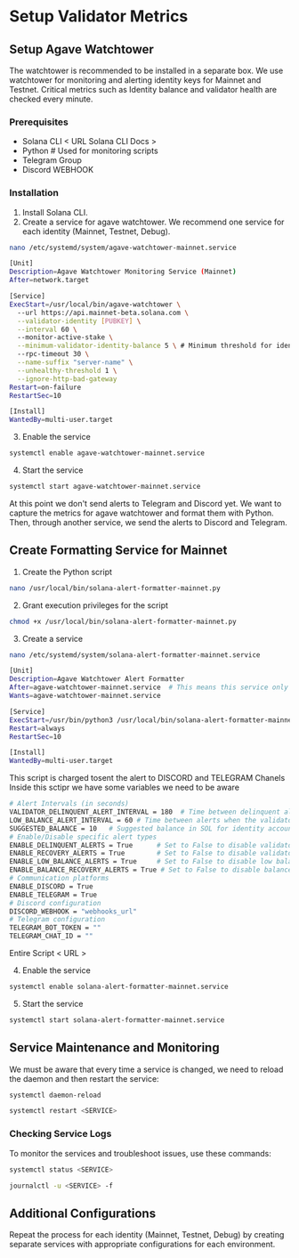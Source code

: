 # Setup Validator Metrics

## Setup Agave Watchtower

The watchtower is recommended to be installed in a separate box. We use watchtower for monitoring and alerting identity keys for Mainnet and Testnet. Critical metrics such as Identity balance and validator health are checked every minute.

### Prerequisites

- Solana CLI < URL Solana CLI Docs >
- Python # Used for monitoring scripts
- Telegram Group
- Discord WEBHOOK

### Installation

1. Install Solana CLI.
2. Create a service for agave watchtower. We recommend one service for each identity (Mainnet, Testnet, Debug).

```bash
nano /etc/systemd/system/agave-watchtower-mainnet.service
```

```bash
[Unit]
Description=Agave Watchtower Monitoring Service (Mainnet)
After=network.target

[Service]
ExecStart=/usr/local/bin/agave-watchtower \
  --url https://api.mainnet-beta.solana.com \
  --validator-identity [PUBKEY] \
  --interval 60 \                          
  --monitor-active-stake \
  --minimum-validator-identity-balance 5 \ # Minimum threshold for identity balance
  --rpc-timeout 30 \
  --name-suffix "server-name" \
  --unhealthy-threshold 1 \
  --ignore-http-bad-gateway
Restart=on-failure
RestartSec=10

[Install]
WantedBy=multi-user.target
```

3. Enable the service

```bash
systemctl enable agave-watchtower-mainnet.service
```

4. Start the service

```bash
systemctl start agave-watchtower-mainnet.service
```

At this point we don't send alerts to Telegram and Discord yet. We want to capture the metrics for agave watchtower and format them with Python. Then, through another service, we send the alerts to Discord and Telegram.

## Create Formatting Service for Mainnet

1. Create the Python script

```bash
nano /usr/local/bin/solana-alert-formatter-mainnet.py
```

2. Grant execution privileges for the script

```bash
chmod +x /usr/local/bin/solana-alert-formatter-mainnet.py
```

3. Create a service

```bash
nano /etc/systemd/system/solana-alert-formatter-mainnet.service
```

```bash
[Unit]
Description=Agave Watchtower Alert Formatter
After=agave-watchtower-mainnet.service  # This means this service only starts after the agave-watchtower-mainnet.service has been activated
Wants=agave-watchtower-mainnet.service

[Service]
ExecStart=/usr/bin/python3 /usr/local/bin/solana-alert-formatter-mainnet.py
Restart=always
RestartSec=10

[Install]
WantedBy=multi-user.target
```
This script is charged tosent the alert to DISCORD and TELEGRAM Chanels
Inside this sctipr we have some variables we need to be aware

```bash
# Alert Intervals (in seconds)
VALIDATOR_DELINQUENT_ALERT_INTERVAL = 180  # Time between delinquent alerts (3 minutes)
LOW_BALANCE_ALERT_INTERVAL = 60 # Time between alerts when the validator have low ballance
SUGGESTED_BALANCE = 10   # Suggested balance in SOL for identity accounts
# Enable/Disable specific alert types
ENABLE_DELINQUENT_ALERTS = True      # Set to False to disable validator delinquent alerts
ENABLE_RECOVERY_ALERTS = True        # Set to False to disable validator recovery alerts
ENABLE_LOW_BALANCE_ALERTS = True     # Set to False to disable low balance alerts
ENABLE_BALANCE_RECOVERY_ALERTS = True # Set to False to disable balance recovery alerts
# Communication platforms
ENABLE_DISCORD = True
ENABLE_TELEGRAM = True 
# Discord configuration
DISCORD_WEBHOOK = "webhooks_url"
# Telegram configuration
TELEGRAM_BOT_TOKEN = ""
TELEGRAM_CHAT_ID = ""
```
Entire Script < URL >

4. Enable the service

```bash
systemctl enable solana-alert-formatter-mainnet.service
```

5. Start the service

```bash
systemctl start solana-alert-formatter-mainnet.service
```

## Service Maintenance and Monitoring

We must be aware that every time a service is changed, we need to reload the daemon and then restart the service:

```bash
systemctl daemon-reload
```

```bash
systemctl restart <SERVICE>
```

### Checking Service Logs

To monitor the services and troubleshoot issues, use these commands:

```bash
systemctl status <SERVICE>
```

```bash
journalctl -u <SERVICE> -f
```

## Additional Configurations

Repeat the process for each identity (Mainnet, Testnet, Debug) by creating separate services with appropriate configurations for each environment.